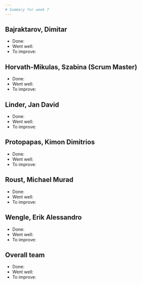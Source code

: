 ```yaml
---
# Summary for week 7
---
```


## Bajraktarov, Dimitar
- Done:
- Went well:
- To improve:

## Horvath-Mikulas, Szabina (Scrum Master)
- Done:
- Went well:
- To improve:

## Linder, Jan David
- Done:
- Went well:
- To improve:

## Protopapas, Kimon Dimitrios
- Done:
- Went well:
- To improve:

## Roust, Michael Murad
- Done:
- Went well:
- To improve:

## Wengle, Erik Alessandro
- Done:
- Went well:
- To improve:

## Overall team
- Done:
- Went well:
- To improve:
